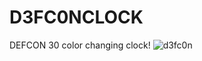 # D3FC0NCLOCK
DEFCON 30 color changing clock!
![d3fc0n](https://user-images.githubusercontent.com/10094886/184508173-83be6444-5ec7-4fee-a1e3-167d1994c507.png)
